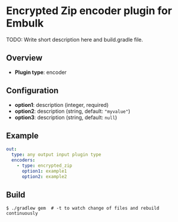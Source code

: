 # Encrypted Zip encoder plugin for Embulk

TODO: Write short description here and build.gradle file.

## Overview

* **Plugin type**: encoder

## Configuration

- **option1**: description (integer, required)
- **option2**: description (string, default: `"myvalue"`)
- **option3**: description (string, default: `null`)

## Example

```yaml
out:
  type: any output input plugin type
  encoders:
    - type: encrypted_zip
      option1: example1
      option2: example2
```


## Build

```
$ ./gradlew gem  # -t to watch change of files and rebuild continuously
```
